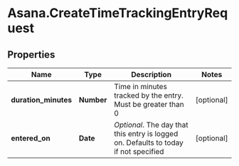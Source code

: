 # Asana.CreateTimeTrackingEntryRequest

## Properties
Name | Type | Description | Notes
------------ | ------------- | ------------- | -------------
**duration_minutes** | **Number** | Time in minutes tracked by the entry. Must be greater than 0 | [optional] 
**entered_on** | **Date** | *Optional*. The day that this entry is logged on. Defaults to today if not specified | [optional] 
